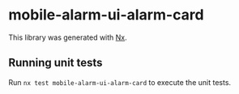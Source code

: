 # mobile-alarm-ui-alarm-card

This library was generated with [Nx](https://nx.dev).

## Running unit tests

Run `nx test mobile-alarm-ui-alarm-card` to execute the unit tests.
